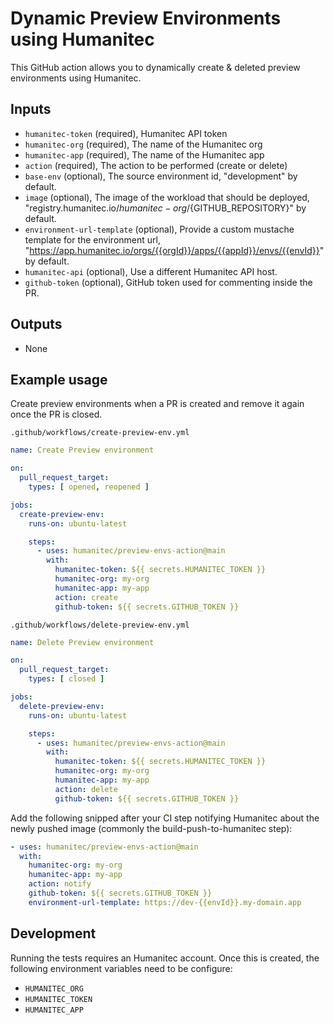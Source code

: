 # Dynamic Preview Environments using Humanitec

This GitHub action allows you to dynamically create & deleted preview environments using Humanitec.

## Inputs

* `humanitec-token` (required), Humanitec API token
* `humanitec-org` (required), The name of the Humanitec org
* `humanitec-app` (required), The name of the Humanitec app
* `action`  (required), The action to be performed (create or delete)
* `base-env` (optional), The source environment id, "development" by default.
* `image` (optional), The image of the workload that should be deployed, "registry.humanitec.io/${humanitec-org}/${GITHUB_REPOSITORY}" by default.
* `environment-url-template` (optional), Provide a custom mustache template for the environment url, "https://app.humanitec.io/orgs/{{orgId}}/apps/{{appId}}/envs/{{envId}}" by default.
* `humanitec-api` (optional), Use a different Humanitec API host.
* `github-token` (optional), GitHub token used for commenting inside the PR.

## Outputs

* None

## Example usage

Create preview environments when a PR is created and remove it again once the PR is closed.

`.github/workflows/create-preview-env.yml`

```yaml
name: Create Preview environment

on:
  pull_request_target:
    types: [ opened, reopened ]

jobs:
  create-preview-env:
    runs-on: ubuntu-latest

    steps:
      - uses: humanitec/preview-envs-action@main
        with:
          humanitec-token: ${{ secrets.HUMANITEC_TOKEN }}
          humanitec-org: my-org
          humanitec-app: my-app
          action: create
          github-token: ${{ secrets.GITHUB_TOKEN }}
```


`.github/workflows/delete-preview-env.yml`

```yaml
name: Delete Preview environment

on:
  pull_request_target:
    types: [ closed ]

jobs:
  delete-preview-env:
    runs-on: ubuntu-latest

    steps:
      - uses: humanitec/preview-envs-action@main
        with:
          humanitec-token: ${{ secrets.HUMANITEC_TOKEN }}
          humanitec-org: my-org
          humanitec-app: my-app
          action: delete
          github-token: ${{ secrets.GITHUB_TOKEN }}
```

Add the following snipped after your CI step notifying Humanitec about the newly pushed image (commonly the build-push-to-humanitec step):

```yaml
- uses: humanitec/preview-envs-action@main
  with:
    humanitec-org: my-org
    humanitec-app: my-app
    action: notify
    github-token: ${{ secrets.GITHUB_TOKEN }}
    environment-url-template: https://dev-{{envId}}.my-domain.app
```

## Development

Running the tests requires an Humanitec account. Once this is created, the following environment variables need to be configure:

* `HUMANITEC_ORG`
* `HUMANITEC_TOKEN`
* `HUMANITEC_APP`

